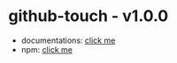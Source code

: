 # github-touch - v1.0.0
- documentations: [click me](https://github-touch.github.io)
- npm: [click me](https://npmjs.com/package/github-touch)
